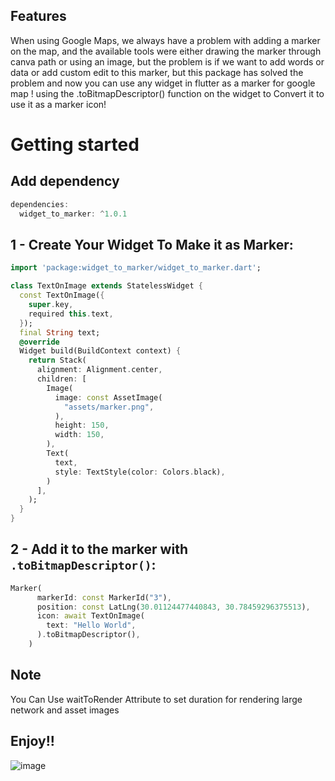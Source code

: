 <!--
This README describes the package. If you publish this package to pub.dev,
this README's contents appear on the landing page for your package.

For information about how to write a good package README, see the guide for
[writing package pages](https://dart.dev/guides/libraries/writing-package-pages).

For general information about developing packages, see the Dart guide for
[creating packages](https://dart.dev/guides/libraries/create-library-packages)
and the Flutter guide for
[developing packages and plugins](https://flutter.dev/developing-packages).
-->


## Features
When using Google Maps, we always have a problem with adding a marker on the map, and the available tools were either drawing the marker through canva path or using an image, but the problem is if we want to add words or data or add custom edit to this marker, but this package has solved the problem and now you can use any widget in flutter as a marker for google map !
using the .toBitmapDescriptor() function on the widget to Convert it to use it as a marker icon!
# Getting started
## Add dependency

```dart
dependencies:
  widget_to_marker: ^1.0.1
```
##  1 - Create Your Widget To Make it as Marker:

```dart
import 'package:widget_to_marker/widget_to_marker.dart';

class TextOnImage extends StatelessWidget {
  const TextOnImage({
    super.key,
    required this.text,
  });
  final String text;
  @override
  Widget build(BuildContext context) {
    return Stack(
      alignment: Alignment.center,
      children: [
        Image(
          image: const AssetImage(
            "assets/marker.png",
          ),
          height: 150,
          width: 150,
        ),
        Text(
          text,
          style: TextStyle(color: Colors.black),
        )
      ],
    );
  }
}
```
##  2 - Add it to the marker with   `.toBitmapDescriptor()`:
```dart
Marker(
      markerId: const MarkerId("3"),
      position: const LatLng(30.01124477440843, 30.78459296375513),
      icon: await TextOnImage(
        text: "Hello World",
      ).toBitmapDescriptor(),
    )
```
## Note
 You Can Use waitToRender Attribute to set duration for rendering large network and asset images

## Enjoy!!

![image](https://user-images.githubusercontent.com/88829064/210017494-ef63d4a2-fdec-46d9-b2a2-4f0451932e01.png)


